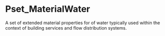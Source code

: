 # Pset_MaterialWater

A set of extended material properties for of water typically used within the context of building services and flow distribution systems.
